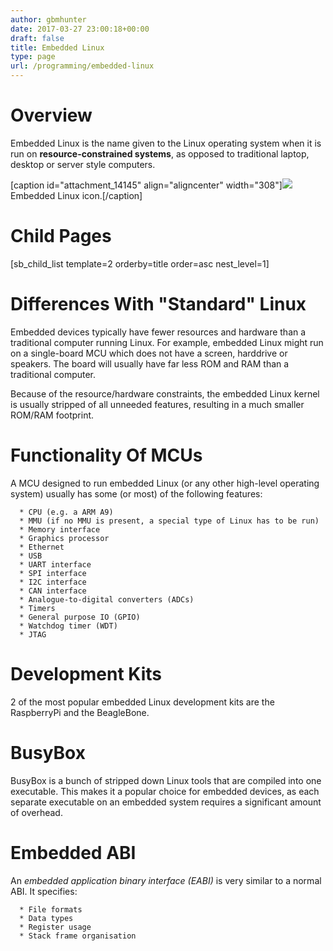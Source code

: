 ```yaml
---
author: gbmhunter
date: 2017-03-27 23:00:18+00:00
draft: false
title: Embedded Linux
type: page
url: /programming/embedded-linux
---
```


# Overview




Embedded Linux is the name given to the Linux operating system when it is run on **resource-constrained systems**, as opposed to traditional laptop, desktop or server style computers.


[caption id="attachment_14145" align="aligncenter" width="308"][![](http://blog.mbedded.ninja/wp-content/uploads/2017/03/embedded-linux-icon.png)
](http://blog.mbedded.ninja/wp-content/uploads/2017/03/embedded-linux-icon.png) Embedded Linux icon.[/caption]


# Child Pages




[sb_child_list template=2 orderby=title order=asc nest_level=1]




# Differences With "Standard" Linux




Embedded devices typically have fewer resources and hardware than a traditional computer running Linux. For example, embedded Linux might run on a single-board MCU which does not have a screen, harddrive or speakers. The board will usually have far less ROM and RAM than a traditional computer.




Because of the resource/hardware constraints, the embedded Linux kernel is usually stripped of all unneeded features, resulting in a much smaller ROM/RAM footprint.




# Functionality Of MCUs




A MCU designed to run embedded Linux (or any other high-level operating system) usually has some (or most) of the following features:





	  * CPU (e.g. a ARM A9)
	  * MMU (if no MMU is present, a special type of Linux has to be run)
	  * Memory interface
	  * Graphics processor
	  * Ethernet
	  * USB
	  * UART interface
	  * SPI interface
	  * I2C interface
	  * CAN interface
	  * Analogue-to-digital converters (ADCs)
	  * Timers
	  * General purpose IO (GPIO)
	  * Watchdog timer (WDT)
	  * JTAG



# Development Kits




2 of the most popular embedded Linux development kits are the RaspberryPi and the BeagleBone.




# BusyBox




BusyBox is a bunch of stripped down Linux tools that are compiled into one executable. This makes it a popular choice for embedded devices, as each separate executable on an embedded system requires a significant amount of overhead.




# Embedded ABI




An _embedded application binary interface (EABI)_ is very similar to a normal ABI. It specifies:





	  * File formats
	  * Data types
	  * Register usage
	  * Stack frame organisation

